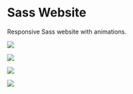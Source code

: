 # Sass Website

Responsive Sass website with animations. 

![](screenshots/front.png)

![](screenshots/about.png)

![](screenshots/projects.png)

![](screenshots/contact.png)
